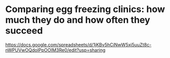 # Comparing egg freezing clinics: how much they do and how often they succeed

https://docs.google.com/spreadsheets/d/1jKBv5hCiNwW5xj5uuZt8c-nWPUVwOQdoIPpOOIM3Re0/edit?usp=sharing
